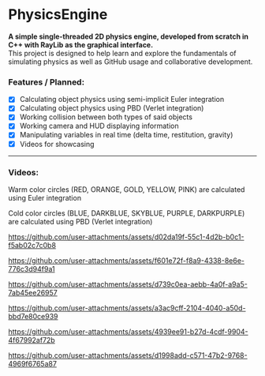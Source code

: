 # PhysicsEngine
**A simple single-threaded 2D physics engine, developed from scratch in C++ with RayLib as the graphical interface.**  
This project is designed to help learn and explore the fundamentals of simulating physics as well as GitHub usage and collaborative development.

### Features / Planned:
- [x] Calculating object physics using semi-implicit Euler integration
- [x] Calculating object physics using PBD (Verlet integration)
- [x] Working collision between both types of said objects
- [x] Working camera and HUD displaying information
- [x] Manipulating variables in real time (delta time, restitution, gravity)
- [x] Videos for showcasing

-------------------

### Videos:

Warm color circles (RED, ORANGE, GOLD, YELLOW, PINK) are calculated using Euler integration

Cold color circles (BLUE, DARKBLUE, SKYBLUE, PURPLE, DARKPURPLE) are calculated using PBD (Verlet integration)



https://github.com/user-attachments/assets/d02da19f-55c1-4d2b-b0c1-f5ab02c7c0b8



https://github.com/user-attachments/assets/f601e72f-f8a9-4338-8e6e-776c3d94f9a1



https://github.com/user-attachments/assets/d739c0ea-aebb-4a0f-a9a5-7ab45ee26957



https://github.com/user-attachments/assets/a3ac9cff-2104-4040-a50d-bbd7e80ce939



https://github.com/user-attachments/assets/4939ee91-b27d-4cdf-9904-4f67992af72b



https://github.com/user-attachments/assets/d1998add-c571-47b2-9768-4969f6765a87

